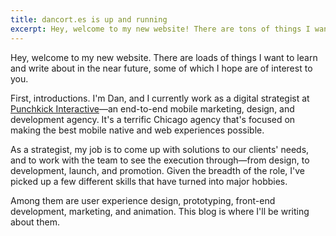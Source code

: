 ```yaml
---
title: dancort.es is up and running
excerpt: Hey, welcome to my new website! There are tons of things I want to learn and write about in the near future. Stay tuned.
---
```


Hey, welcome to my new website. There are loads of things I want to learn and write about in the near future, some of which I hope are of interest to you.

First, introductions. I'm Dan, and I currently work as a digital strategist at [Punchkick&nbsp;Interactive](https://www.punchkick.com/)—an end-to-end mobile marketing, design, and development agency. It's a terrific Chicago agency that's focused on making the best mobile native and web experiences possible.

As a strategist, my job is to come up with solutions to our clients' needs, and to work with the team to see the execution through—from design, to development, launch, and promotion. Given the breadth of the role, I've picked up a few different skills that have turned into major hobbies.

Among them are user experience design, prototyping, front-end development, marketing, and animation. This blog is where I'll be writing about them.
